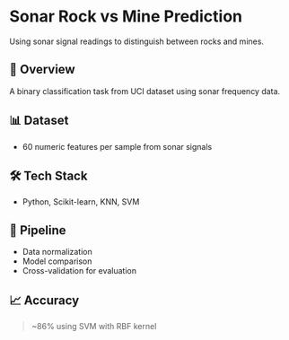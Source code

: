 # Sonar Rock vs Mine Prediction

Using sonar signal readings to distinguish between rocks and mines.

## 📡 Overview
A binary classification task from UCI dataset using sonar frequency data.

## 📊 Dataset
- 60 numeric features per sample from sonar signals

## 🛠️ Tech Stack
- Python, Scikit-learn, KNN, SVM

## 🚀 Pipeline
- Data normalization
- Model comparison
- Cross-validation for evaluation

## 📈 Accuracy
> ~86% using SVM with RBF kernel
